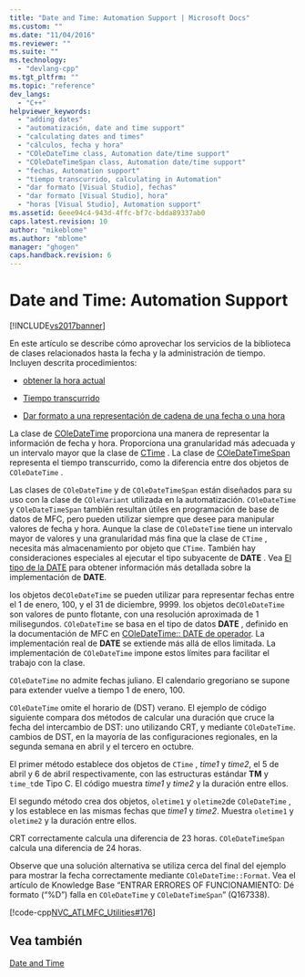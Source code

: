 ```yaml
---
title: "Date and Time: Automation Support | Microsoft Docs"
ms.custom: ""
ms.date: "11/04/2016"
ms.reviewer: ""
ms.suite: ""
ms.technology: 
  - "devlang-cpp"
ms.tgt_pltfrm: ""
ms.topic: "reference"
dev_langs: 
  - "C++"
helpviewer_keywords: 
  - "adding dates"
  - "automatización, date and time support"
  - "calculating dates and times"
  - "cálculos, fecha y hora"
  - "COleDateTime class, Automation date/time support"
  - "COleDateTimeSpan class, Automation date/time support"
  - "fechas, Automation support"
  - "tiempo transcurrido, calculating in Automation"
  - "dar formato [Visual Studio], fechas"
  - "dar formato [Visual Studio], hora"
  - "horas [Visual Studio], Automation support"
ms.assetid: 6eee94c4-943d-4ffc-bf7c-bdda89337ab0
caps.latest.revision: 10
author: "mikeblome"
ms.author: "mblome"
manager: "ghogen"
caps.handback.revision: 6
---
```

# Date and Time: Automation Support
[!INCLUDE[vs2017banner](../assembler/inline/includes/vs2017banner.md)]

En este artículo se describe cómo aprovechar los servicios de la biblioteca de clases relacionados hasta la fecha y la administración de tiempo.  Incluyen descrita procedimientos:  
  
-   [obtener la hora actual](../atl-mfc-shared/current-time-automation-classes.md)  
  
-   [Tiempo transcurrido](../atl-mfc-shared/elapsed-time-automation-classes.md)  
  
-   [Dar formato a una representación de cadena de una fecha o una hora](../atl-mfc-shared/formatting-time-automation-classes.md)  
  
 La clase de [COleDateTime](../atl-mfc-shared/reference/coledatetime-class.md) proporciona una manera de representar la información de fecha y hora.  Proporciona una granularidad más adecuada y un intervalo mayor que la clase de [CTime](../atl-mfc-shared/reference/ctime-class.md) .  La clase de [COleDateTimeSpan](../atl-mfc-shared/reference/coledatetimespan-class.md) representa el tiempo transcurrido, como la diferencia entre dos objetos de `COleDateTime` .  
  
 Las clases de `COleDateTime` y de `COleDateTimeSpan` están diseñados para su uso con la clase de `COleVariant` utilizada en la automatización.  `COleDateTime` y `COleDateTimeSpan` también resultan útiles en programación de base de datos de MFC, pero pueden utilizar siempre que desee para manipular valores de fecha y hora.  Aunque la clase de `COleDateTime` tiene un intervalo mayor de valores y una granularidad más fina que la clase de `CTime` , necesita más almacenamiento por objeto que `CTime`.  También hay consideraciones especiales al ejecutar el tipo subyacente de **DATE** .  Vea [El tipo de la DATE](../atl-mfc-shared/date-type.md) para obtener información más detallada sobre la implementación de **DATE**.  
  
 los objetos de`COleDateTime` se pueden utilizar para representar fechas entre el 1 de enero, 100, y el 31 de diciembre, 9999.  los objetos de`COleDateTime` son valores de punto flotante, con una resolución aproximada de 1 milisegundos.  `COleDateTime` se basa en el tipo de datos **DATE** , definido en la documentación de MFC en [COleDateTime:: DATE de operador](../Topic/COleDateTime::operator%20DATE.md).  La implementación real de **DATE** se extiende más allá de ellos limitada.  La implementación de `COleDateTime` impone estos límites para facilitar el trabajo con la clase.  
  
 `COleDateTime` no admite fechas juliano.  El calendario gregoriano se supone para extender vuelve a tiempo 1 de enero, 100.  
  
 `COleDateTime` omite el horario de \(DST\) verano.  El ejemplo de código siguiente compara dos métodos de calcular una duración que cruce la fecha del intercambio de DST: uno utilizando CRT, y mediante `COleDateTime`.  cambios de DST, en la mayoría de las configuraciones regionales, en la segunda semana en abril y el tercero en octubre.  
  
 El primer método establece dos objetos de `CTime` , *time1* y *time2*, el 5 de abril y 6 de abril respectivamente, con las estructuras estándar **TM** y `time_t`de Tipo C.  El código muestra *time1* y *time2* y la duración entre ellos.  
  
 El segundo método crea dos objetos, `oletime1` y `oletime2`de `COleDateTime` , y los establece en las mismas fechas que *time1* y *time2*.  Muestra `oletime1` y `oletime2` y la duración entre ellos.  
  
 CRT correctamente calcula una diferencia de 23 horas.  `COleDateTimeSpan` calcula una diferencia de 24 horas.  
  
 Observe que una solución alternativa se utiliza cerca del final del ejemplo para mostrar la fecha correctamente mediante `COleDateTime::Format`.  Vea el artículo de Knowledge Base “ENTRAR ERRORES OF FUNCIONAMIENTO: Dé formato \(“%D”\) falla en `COleDateTime` y `COleDateTimeSpan`” \(Q167338\).  
  
 [!code-cpp[NVC_ATLMFC_Utilities#176](../atl-mfc-shared/codesnippet/CPP/date-and-time-automation-support_1.cpp)]  
  
## Vea también  
 [Date and Time](../atl-mfc-shared/date-and-time.md)